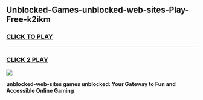 
## Unblocked-Games-unblocked-web-sites-Play-Free-k2ikm
<h3>
<a href="https://premium76.site?title=unblocked-web-sites&ref=18A1">CLICK TO PLAY</a></h3>
<hr>

<h3>
<a href="https://premium76.site?title=unblocked-web-sites&ref=18A1">CLICK 2 PLAY</a>
  
</h3>

<a href="https://premium76.site?title=unblocked-web-sites&ref=18A1"><img src="https://clearcache.store/games.png"></a>


**unblocked-web-sites games unblocked: Your Gateway to Fun and Accessible Online Gaming**
